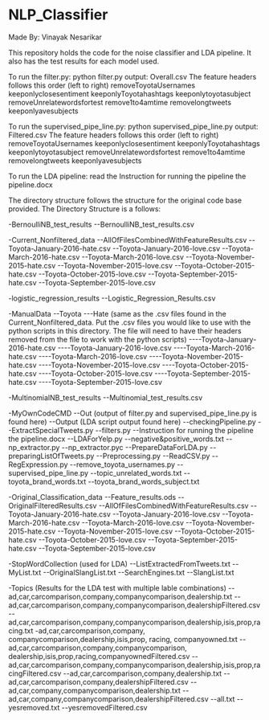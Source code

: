 # NLP_Classifier
Made By: Vinayak Nesarikar

This repository holds the code for the noise classifier and LDA pipeline. It also has the test results for each model used.

To run the filter.py:
python filter.py
output: Overall.csv
The feature headers follows this order (left to right)
 removeToyotaUsernames 
  keeponlyclosesentiment 
  keeponlyToyotahashtags 
  keeponlytoyotasubject
  removeUnrelatewordsfortest
  remove1to4amtime
  removelongtweets
  keeponlyavesubjects

To run the supervised_pipe_line.py:
python supervised_pipe_line.py
output: Filtered.csv
The feature headers follows this order (left to right)
 removeToyotaUsernames 
  keeponlyclosesentiment 
  keeponlyToyotahashtags 
  keeponlytoyotasubject
  removeUnrelatewordsfortest
  remove1to4amtime
  removelongtweets
  keeponlyavesubjects

To run the LDA pipeline: 
read the Instruction for running the pipeline the pipeline.docx

 The directory structure follows the structure for the original code base provided. 
 The Directory Structure is a follows:
 
 -BernoulliNB_test_results
 --BernoulliNB_test_results.csv
 
 -Current_Nonfiltered_data
 --AllOfFilesCombinedWithFeatureResults.csv
 --Toyota-January-2016-hate.csv
 --Toyota-January-2016-love.csv
 --Toyota-March-2016-hate.csv
 --Toyota-March-2016-love.csv
 --Toyota-November-2015-hate.csv
 --Toyota-November-2015-love.csv
 --Toyota-October-2015-hate.csv
 --Toyota-October-2015-love.csv
 --Toyota-September-2015-hate.csv
 --Toyota-September-2015-love.csv
 
 -logistic_regression_results
 --Logistic_Regression_Results.csv
 
 -ManualData
 --Toyota
 ---Hate
 (same as the .csv files found in the Current_Nonfiltered_data. Put the .csv files you would like to use with the python scripts in this directory. The file will need to have their headers removed from the file to work with the python scripts)
 ----Toyota-January-2016-hate.csv
 ----Toyota-January-2016-love.csv
 ----Toyota-March-2016-hate.csv
 ----Toyota-March-2016-love.csv
 ----Toyota-November-2015-hate.csv
 ----Toyota-November-2015-love.csv
 ----Toyota-October-2015-hate.csv
 ----Toyota-October-2015-love.csv
 ----Toyota-September-2015-hate.csv
 ----Toyota-September-2015-love.csv
 
 -MultinomialNB_test_results
 --Multinomial_test_results.csv
 
 -MyOwnCodeCMD
 --Out 
 (output of filter.py and supervised_pipe_line.py is found here) 
 --Output
 (LDA script output found here)
 --checkingPipeline.py
 --ExtractSpecialTweets.py
 --filters.py
 --Instruction for running the pipeline the pipeline.docx
 --LDAForYelp.py
 --negative&positive_words.txt
 --np_extractor.py
 --np_extractor.pyc
 --PrepareDataForLDA.py
 --preparingListOfTweets.py
 --Preprocessing.py
 --ReadCSV.py
 --RegExpression.py
 --remove_toyota_usernames.py
 --supervised_pipe_line.py
 --topic_unrelated_words.txt
 --toyota_brand_words.txt
 --toyota_brand_words_subject.txt
 
 -Original_Classification_data
 --Feature_results.ods
 --OriginalFilteredResults.csv
 --AllOfFilesCombinedWithFeatureResults.csv
 --Toyota-January-2016-hate.csv
 --Toyota-January-2016-love.csv
 --Toyota-March-2016-hate.csv
 --Toyota-March-2016-love.csv
 --Toyota-November-2015-hate.csv
 --Toyota-November-2015-love.csv
 --Toyota-October-2015-hate.csv
 --Toyota-October-2015-love.csv
 --Toyota-September-2015-hate.csv
 --Toyota-September-2015-love.csv
 
 -StopWordCollection
 (used for LDA)
 --ListExtractedFromTweets.txt
 --MyList.txt
 --OriginalSlangList.txt
 --SearchEngines.txt
 --SlangList.txt
 
 -Topics
 (Results for the LDA test with multiple lable combinations)
 --ad,car,carcomparison,company,companycomparison,dealership.txt
 --ad,car,carcomparison,company,companycomparison,dealershipFiltered.csv
 --ad,car,carcomparison,company,companycomparison,dealership,isis,prop,racing.txt
 -ad,car,carcomparison,company, companycomparison,dealership,isis,prop, racing, companyowned.txt
 --ad,car,carcomparison,company,companycomparison, dealership,isis,prop,racing,companyownedFiltered.csv
 --ad,car,carcomparison,company,companycomparison,dealership,isis,prop,racingFiltered.csv
 --ad,car,carcomparison,company,dealership.txt
 --ad,car,carcomparison,company,dealershipFiltered.csv
 --ad,car,company,companycomparison,dealership.txt
 --ad,car,company,companycomparison,dealershipFiltered.csv
 --all.txt
 --yesremoved.txt
 --yesremovedFiltered.csv
 
